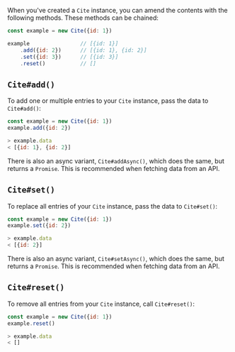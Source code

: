 When you've created a `Cite` instance, you can amend the contents with the following methods. These methods can be chained:

```js
const example = new Cite({id: 1})

example                // [{id: 1}]
    .add({id: 2})      // [{id: 1}, {id: 2}]
    .set({id: 3})      // [{id: 3}]
    .reset()           // []
```

## `Cite#add()`

To add one or multiple entries to your `Cite` instance, pass the data to `Cite#add()`:

```js
const example = new Cite({id: 1})
example.add({id: 2})

> example.data
< [{id: 1}, {id: 2}]
```

There is also an async variant, `Cite#addAsync()`, which does the same, but returns a `Promise`. This is recommended when fetching data from an API.

## `Cite#set()`

To replace all entries of your `Cite` instance, pass the data to `Cite#set()`:

```js
const example = new Cite({id: 1})
example.set({id: 2})

> example.data
< [{id: 2}]
```

There is also an async variant, `Cite#setAsync()`, which does the same, but returns a `Promise`. This is recommended when fetching data from an API.

## `Cite#reset()`

To remove all entries from your `Cite` instance, call `Cite#reset()`:

```js
const example = new Cite({id: 1})
example.reset()

> example.data
< []
```
